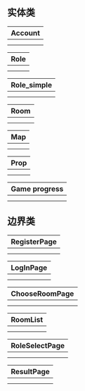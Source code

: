 ## 实体类

| Account |
| ------- |
|         |
|         |

| Role |
| ---- |
|      |
|      |

| Role_simple |
| ----------- |
|             |
|             |

| Room |
| ---- |
|      |
|      |

| Map  |
| ---- |
|      |
|      |

| Prop |
| ---- |
|      |
|      |

| Game progress |
| ------------- |
|               |
|               |



## 边界类

| RegisterPage |
| ------------ |
|              |
|              |

| LogInPage |
| --------- |
|           |
|           |

| ChooseRoomPage |
| -------------- |
|                |
|                |

| RoomList |
| -------- |
|          |
|          |

| RoleSelectPage |
| -------------- |
|                |
|                |

| ResultPage |
| ---------- |
|            |
|            |




